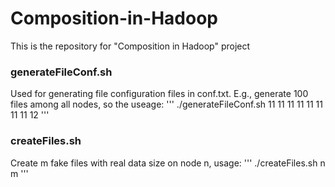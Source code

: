 # Composition-in-Hadoop
This is the repository for "Composition in Hadoop" project

### generateFileConf.sh
Used for generating file configuration files in conf.txt. E.g., generate 100 files among all nodes, so the useage:
'''
./generateFileConf.sh 11 11 11 11 11 11 11 11 12
'''

### createFiles.sh
Create m fake files with real data size on node n, usage:
'''
./createFiles.sh n m
'''
